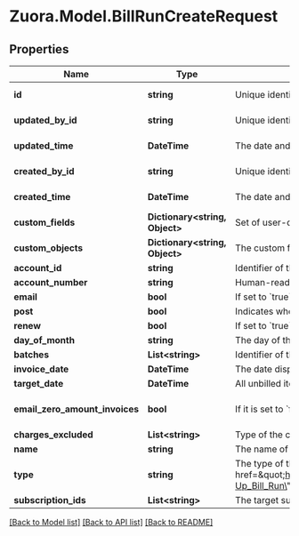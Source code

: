 
# Zuora.Model.BillRunCreateRequest

## Properties

Name | Type | Description | Notes
------------ | ------------- | ------------- | -------------
**id** | **string** | Unique identifier for the object. | [optional] [readonly] 
**updated_by_id** | **string** | Unique identifier of the Zuora user who last updated the object | [optional] [readonly] 
**updated_time** | **DateTime** | The date and time when the object was last updated in ISO 8601 UTC format. | [optional] [readonly] 
**created_by_id** | **string** | Unique identifier of the Zuora user who created the object | [optional] [readonly] 
**created_time** | **DateTime** | The date and time when the object was created in ISO 8601 UTC format. | [optional] [readonly] 
**custom_fields** | **Dictionary&lt;string, Object&gt;** | Set of user-defined fields associated with this object. Useful for storing additional information about the object in a structured format. | [optional] 
**custom_objects** | **Dictionary&lt;string, Object&gt;** | The custom fields associated with an object. For more information about custom fields, see [Manage custom fields](https://knowledgecenter.zuora.com/Central_Platform/Manage_Custom_Fields). | [optional] [readonly] 
**account_id** | **string** | Identifier of the customer account to bill. Specify this field or &#x60;account_number&#x60; if you want to create a bill run for a single customer. | [optional] 
**account_number** | **string** | Human-readable identifier of the account to bill. Specify this field or &#x60;account_id&#x60; if you want to create a bill run for a single customer. | [optional] 
**email** | **bool** | If set to &#x60;true&#x60;, invoices will be automatically emailed to customers. | [optional] 
**post** | **bool** | Indicates whether to automatically post a billing document after it is created. | [optional] 
**renew** | **bool** | If set to &#x60;true&#x60;, subscriptions will be automatically renewed. | [optional] 
**day_of_month** | **string** | The day of the month on which the multiple customer accounts are billed. | [optional] 
**batches** | **List&lt;string&gt;** | Identifier of the customer account batch to be included in this bill run. | [optional] 
**invoice_date** | **DateTime** | The date displayed on the invoice. | 
**target_date** | **DateTime** | All unbilled items on or before this date are included in this bill run. | 
**email_zero_amount_invoices** | **bool** | If it is set to &#x60;false&#x60;, invoices for zero amounts will not be emailed to customers.  | [optional] [default to true]
**charges_excluded** | **List&lt;string&gt;** | Type of the charge to be excluded from the bill run. | [optional] 
**name** | **string** | The name of the bill run. | [optional] 
**type** | **string** | The type of the bill run. This field is only available if you have the &lt;a href&#x3D;\&quot;https://knowledgecenter.zuora.com/Zuora_Billing/Bill_your_customers/Automate_billing_document_generation/Bill_runs/Z_Catch-Up_Bill_Run\&quot; target&#x3D;\&quot;_blank\&quot;&gt;Catch-Up Bill Run&lt;/a&gt; feature enabled in your tenant. | [optional] 
**subscription_ids** | **List&lt;string&gt;** | The target subscriptions for this bill run. Note that all these subscriptions must belong to the same account. | [optional] 

[[Back to Model list]](../README.md#documentation-for-models)
[[Back to API list]](../README.md#documentation-for-api-endpoints)
[[Back to README]](../README.md)

